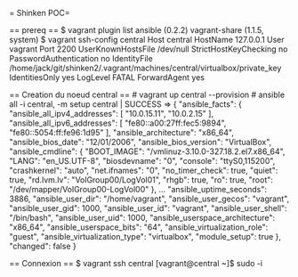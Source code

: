 = Shinken POC=

== prereq ==
    $ vagrant plugin list
    ansible (0.2.2)
    vagrant-share (1.1.5, system)
    $ vagrant ssh-config central
    Host central
      HostName 127.0.0.1
      User vagrant
      Port 2200
      UserKnownHostsFile /dev/null
      StrictHostKeyChecking no
      PasswordAuthentication no
      IdentityFile /home/jack/git/shinken2/.vagrant/machines/central/virtualbox/private_key
      IdentitiesOnly yes
      LogLevel FATAL
      ForwardAgent yes

== Creation du noeud central ==
    # vagrant up central --provision
    # ansible all -i central, -m setup
    central | SUCCESS => {
        "ansible_facts": {
            "ansible_all_ipv4_addresses": [
                "10.0.15.11", 
                "10.0.2.15"
            ], 
            "ansible_all_ipv6_addresses": [
                "fe80::a00:27ff:fec5:9894", 
                "fe80::5054:ff:fe96:1d95"
            ], 
            "ansible_architecture": "x86_64", 
            "ansible_bios_date": "12/01/2006", 
            "ansible_bios_version": "VirtualBox", 
            "ansible_cmdline": {
                "BOOT_IMAGE": "/vmlinuz-3.10.0-327.18.2.el7.x86_64", 
                "LANG": "en_US.UTF-8", 
                "biosdevname": "0", 
                "console": "ttyS0,115200", 
                "crashkernel": "auto", 
                "net.ifnames": "0", 
                "no_timer_check": true, 
                "quiet": true, 
                "rd.lvm.lv": "VolGroup00/LogVol01", 
                "rhgb": true, 
                "ro": true, 
                "root": "/dev/mapper/VolGroup00-LogVol00"
            }, 
            ...
            "ansible_uptime_seconds": 3886, 
            "ansible_user_dir": "/home/vagrant", 
            "ansible_user_gecos": "vagrant", 
            "ansible_user_gid": 1000, 
            "ansible_user_id": "vagrant", 
            "ansible_user_shell": "/bin/bash", 
            "ansible_user_uid": 1000, 
            "ansible_userspace_architecture": "x86_64", 
            "ansible_userspace_bits": "64", 
            "ansible_virtualization_role": "guest", 
            "ansible_virtualization_type": "virtualbox", 
            "module_setup": true
        }, 
        "changed": false
    }

== Connexion ==
    $ vagrant ssh central
    [vagrant@central ~]$ sudo -i
